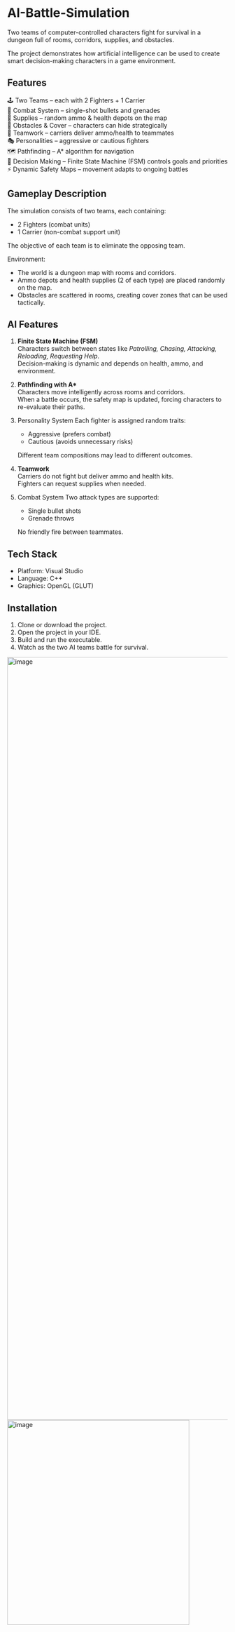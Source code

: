 # AI-Battle-Simulation
Two teams of computer-controlled characters fight for survival in a dungeon full of rooms, corridors, supplies, and obstacles.

The project demonstrates how artificial intelligence can be used to create smart decision-making characters in a game environment.

## Features

🕹 Two Teams – each with 2 Fighters + 1 Carrier<br>
🔫 Combat System – single-shot bullets and grenades<br>
💊 Supplies – random ammo & health depots on the map<br>
🧱 Obstacles & Cover – characters can hide strategically<br>
🤝 Teamwork – carriers deliver ammo/health to teammates<br>
🎭 Personalities – aggressive or cautious fighters<br>
🗺 Pathfinding – A* algorithm for navigation<br>
🔄 Decision Making – Finite State Machine (FSM) controls goals and priorities<br>
⚡ Dynamic Safety Maps – movement adapts to ongoing battles

## Gameplay Description

The simulation consists of two teams, each containing:
- 2 Fighters (combat units)
- 1 Carrier (non-combat support unit)

The objective of each team is to eliminate the opposing team.

Environment:
- The world is a dungeon map with rooms and corridors.
- Ammo depots and health supplies (2 of each type) are placed randomly on the map.
- Obstacles are scattered in rooms, creating cover zones that can be used tactically.

## AI Features

1. **Finite State Machine (FSM)**  
   Characters switch between states like *Patrolling, Chasing, Attacking, Reloading, Requesting Help*.<br>
   Decision-making is dynamic and depends on health, ammo, and environment.

2. **Pathfinding with A\***  
   Characters move intelligently across rooms and corridors.<br>
   When a battle occurs, the safety map is updated, forcing characters to re-evaluate their paths.

4. Personality System
   Each fighter is assigned random traits:
   - Aggressive (prefers combat)
   - Cautious (avoids unnecessary risks)
   
   Different team compositions may lead to different outcomes.

5. **Teamwork**  
   Carriers do not fight but deliver ammo and health kits.<br>
   Fighters can request supplies when needed.

6. Combat System
   Two attack types are supported:
   - Single bullet shots
   - Grenade throws
   
   No friendly fire between teammates.

## Tech Stack

- Platform: Visual Studio
- Language: C++
- Graphics: OpenGL (GLUT)

## Installation

1. Clone or download the project.
2. Open the project in your IDE.
3. Build and run the executable.
4. Watch as the two AI teams battle for survival.


<img width="1741" height="1740" alt="image" src="https://github.com/user-attachments/assets/01011035-382f-4be2-814b-6587b25cfafb" />

<img width="416" height="467" alt="image" src="https://github.com/user-attachments/assets/856b30bf-99b2-455c-b991-21f93bd63df5" />

